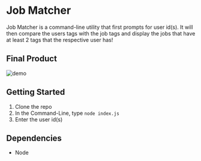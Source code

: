 # Job Matcher

Job Matcher is a command-line utility that first prompts for user id(s). It will then compare the users tags with the job tags and display the jobs that have at least 2 tags that the respective user has!

## Final Product

![demo]()

## Getting Started

1. Clone the repo
2. In the Command-Line, type `node index.js`
3. Enter the user id(s)

## Dependencies

- Node
